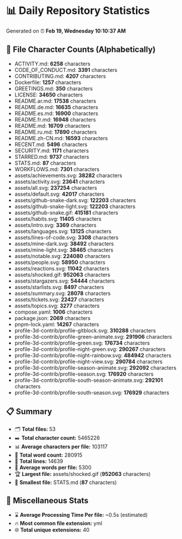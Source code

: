 # 📊 Daily Repository Statistics
Generated on ⏰ **Feb 19, Wednesday 10:10:37 AM**

## 📂 File Character Counts (Alphabetically)
- ACTIVITY.md: **6258** characters
- CODE_OF_CONDUCT.md: **3391** characters
- CONTRIBUTING.md: **4207** characters
- Dockerfile: **1257** characters
- GREETINGS.md: **350** characters
- LICENSE: **34650** characters
- README.ar.md: **17538** characters
- README.de.md: **16635** characters
- README.es.md: **16900** characters
- README.fr.md: **16948** characters
- README.md: **16709** characters
- README.ru.md: **17890** characters
- README.zh-CN.md: **16593** characters
- RECENT.md: **5496** characters
- SECURITY.md: **1171** characters
- STARRED.md: **9737** characters
- STATS.md: **87** characters
- WORKFLOWS.md: **7301** characters
- assets/achievements.svg: **38282** characters
- assets/activity.svg: **23641** characters
- assets/all.svg: **237254** characters
- assets/default.svg: **42017** characters
- assets/github-snake-dark.svg: **122203** characters
- assets/github-snake-light.svg: **122203** characters
- assets/github-snake.gif: **415181** characters
- assets/habits.svg: **11405** characters
- assets/intro.svg: **3369** characters
- assets/languages.svg: **13125** characters
- assets/lines-of-code.svg: **3308** characters
- assets/mine-dark.svg: **38492** characters
- assets/mine-light.svg: **38465** characters
- assets/notable.svg: **224080** characters
- assets/people.svg: **58950** characters
- assets/reactions.svg: **11042** characters
- assets/shocked.gif: **952063** characters
- assets/stargazers.svg: **54444** characters
- assets/starlists.svg: **8497** characters
- assets/summary.svg: **28078** characters
- assets/tickets.svg: **22427** characters
- assets/topics.svg: **3277** characters
- compose.yaml: **1006** characters
- package.json: **2069** characters
- pnpm-lock.yaml: **14267** characters
- profile-3d-contrib/profile-gitblock.svg: **310288** characters
- profile-3d-contrib/profile-green-animate.svg: **291906** characters
- profile-3d-contrib/profile-green.svg: **176734** characters
- profile-3d-contrib/profile-night-green.svg: **290267** characters
- profile-3d-contrib/profile-night-rainbow.svg: **484942** characters
- profile-3d-contrib/profile-night-view.svg: **290784** characters
- profile-3d-contrib/profile-season-animate.svg: **292092** characters
- profile-3d-contrib/profile-season.svg: **176920** characters
- profile-3d-contrib/profile-south-season-animate.svg: **292101** characters
- profile-3d-contrib/profile-south-season.svg: **176929** characters

## 📋 Summary
- 🗂️ **Total files:** 53
- ✒️ **Total character count:** 5465226
- 📊 **Average characters per file:** 103117
- 📝 **Total word count:** 280915
- 🧾 **Total lines:** 14639
- 📐 **Average words per file:** 5300
- 🏆 **Largest file:** assets/shocked.gif (**952063** characters)
- 🥉 **Smallest file:** STATS.md (**87** characters)

## 🌟 Miscellaneous Stats
- ⌛ **Average Processing Time Per file:** ~0.5s (estimated)
- 🔥 **Most common file extension:** yml
- 🌐 **Total unique extensions:** 40

